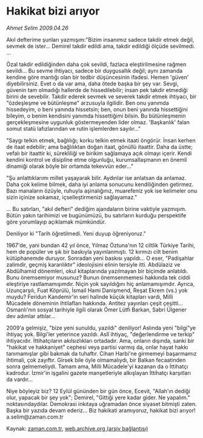 # Hakikat bizi arıyor

*Ahmet Selim 2009.04.26*

<tr><td class="metin" colspan="2" style="padding-top: 20px; padding-left: 5px; padding-right: 10px;">Akıl defterime şunları yazmışım:"Bizim insanımız sadece takdir etmek değil, sevmek de ister... Demirel takdir edildi ama, takdir edildiği ölçüde sevilmedi. ...</td></tr><tr><td class="metin" colspan="2" style="padding-top: 20px; padding-left: 5px; padding-right: 10px;"><p> Özal takdir edildiğinden daha çok sevildi, fazlaca eleştirilmesine rağmen sevildi... Bu sevme ihtiyacı, sadece bir duygusallık değil; aynı zamanda kendine göre mantığı olan bir tedbir düşüncesinin ifadesi. Hemen 'güven' diyebilirsiniz. Evet o da var ama, daha ötede başka bir şey var. Sevgi, güvenin tam olmadığı hallerde de hissedilebilir; insan pek takdir etmediği birini de sevebilir. Takdir ederek sevmek ve severek takdir etmek ihtiyacı, bir "özdeşleşme ve bütünleşme" arzusuyla ilgilidir. Ben onu yanımda hissedeyim, o beni yanında hissetsin; ben, onun beni yanında hissettiğini bileyim, o benim kendisini yanımda hissettiğimi bilsin. Bu bütünleşmenin gerçekleşmesine uygunluk göstermeyenden lider olmaz. 'Başkanlık' falan somut statü lafızlarından ve rutin işlemlerden sayılır..."
<p>"Saygı telkin etmek, bağlılığı; korku telkin etmek itaati öngörür. İnsan kerhen de itaat edebilir; ama bağlılıktan doğan itaat, gönüllü itaattir. Daha da üstte; vefalı bir itaattir ki, sürekliliği ve birikim sağlamaya açık olmayı içerir. Kendi kendini kontrol ve disipline etme olgunluğu, kurumsallaşmanın en önemli dinamiği olarak böyle bir ortamda tekevvün eder..."
<p>"Şu anlattıklarımı millet yaşayarak bilir. Aydınlar ise anlatsan da anlamaz. Daha çok kelime bilmek, daha iyi anlama sonucunu kendiliğinden getirmez. Bazı manaların özüyle, ruhuyla aşinalığınız, muarefeniz yok ise kelimeler onu sizin içinize sokamaz, içselleştirmenizi sağlayamaz."
<p>... Bu satırları, "akıl defteri" dediğim ajandaların birine vaktiyle yazmışım. Bütün yakın tarihimizi ve bugünümüzü, bu satırların kurduğu perspektife göre yorumlayıp açıklamak mümkündür. 
<p>Deniliyor ki "Tarih öğretilmedi. Yeni duyup öğreniyoruz."
<p>1967'de, yani bundan 42 yıl önce, Yılmaz Öztuna'nın 12 ciltlik Türkiye Tarihi, hem de popüler ve şık bir baskıyla yayınlanmıştı. 12 kırmızı cilt benim kütüphanemde duruyor. Sonradan yeni baskısı yapıldı... O eser, "Padişahlar zalimdir, geçmiş karanlıktır" ideolojisini elinin tersiyle itti. Abdülaziz ve Abdülhamid dönemleri, okul kitaplarında yazılmayan bir biçimde anlatıldı. Bunu önemsemiyor musunuz? Bunun önemsenmemesi hakkında tek ciddi eleştiriye rastlamamışımdır. Niçin yok sayıldığını hiç anlamamışımdır. Ayrıca, Uzunçarşılı, Fuat Köprülü, İsmail Hami Danişmend, Reşat Ekrem (vs.) yok muydu? Feridun Kandemir'in seri halinde küçük kitapları vardı, Milli Mücadele döneminin ihtilafları hakkında. Antitez yayınları çeşit çeşitti... Osmanlı'nın sosyal tarihiyle ilgili olarak Ömer Lütfi Barkan, Sabri Ülgener dev adımlar attılar...
<p> 2009'a gelmişiz, "bize yeni sunuldu, yazıldı" deniliyor! Aslında yeni "bilgi"ye ihtiyaç yok. Bilgi'ler yeterince yazıldı. Aslî ihtiyaç, "değerlendirme ve terkip" ihtiyacıdır. İttihatçıların akılsızlıkları ortadadır. Ama, onların dışında, sanki bir "hakikat ve hakkaniyet" cephesi veya partisi varmış da, onlar hayat hakkı tanımamışlar gibi bakmak da tuhaftır. Cihan Harbi'ne girmemeyi başarmamız ihtimali, çok zayıftır. Girsek bile öyle olmamalıydı, bir Balkan fecaatinden sonra gelmemeliydi. Tamam ama, Milli Mücadele'yi kazanan da o İttihatçı kadrodur. İzmir'in işgalini gazete manşetleriyle alkışlayan İttihatçı karşıtları da vardır...
<p>Niye böyleyiz biz? 12 Eylül gününden bir gün önce, Ecevit, "Allah'ın dediği olur, yapacak bir şey yok"; Demirel, "Gittiği yere kadar gider. Ne yapalım." noktasındaydılar. Demokrasi inkıtaya uğramadan önce siyaset bitmişti zaten. Başka bir yazıda devam ederiz... Biz hakikati aramıyoruz, hakikat bizi arıyor! a.selim@zaman.com.tr <br/></p></p></p></p></p></p></p></p></td></tr>

Kaynak: [zaman.com.tr](http://zaman.com.tr/yazar.do?yazino=841676), [web.archive.org (arşiv bağlantısı)](http://web.archive.org/web/20090513003920/http://www.zaman.com.tr:80/yazar.do?yazino=841676)
